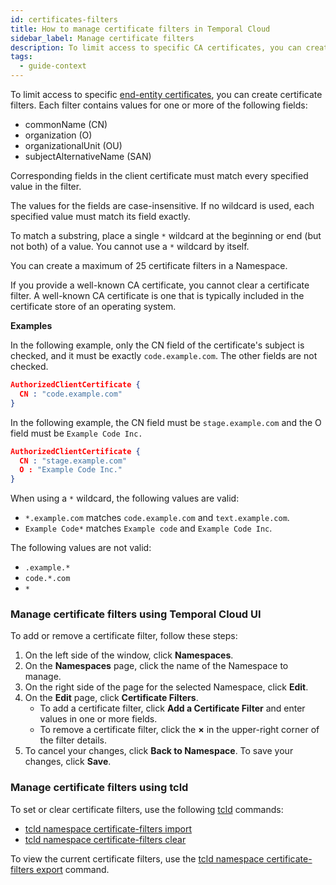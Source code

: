 ```yaml
---
id: certificates-filters
title: How to manage certificate filters in Temporal Cloud
sidebar_label: Manage certificate filters
description: To limit access to specific CA certificates, you can create certificate filters.
tags:
  - guide-context
---
```


To limit access to specific [end-entity certificates](/cloud/how-to-manage-certificates-in-temporal-cloud), you can create certificate filters.
Each filter contains values for one or more of the following fields:

- commonName (CN)
- organization (O)
- organizationalUnit (OU)
- subjectAlternativeName (SAN)

Corresponding fields in the client certificate must match every specified value in the filter.

The values for the fields are case-insensitive.
If no wildcard is used, each specified value must match its field exactly.

To match a substring, place a single `*` wildcard at the beginning or end (but not both) of a value.
You cannot use a `*` wildcard by itself.

You can create a maximum of 25 certificate filters in a Namespace.

If you provide a well-known CA certificate, you cannot clear a certificate filter.
A well-known CA certificate is one that is typically included in the certificate store of an operating system.

**Examples**

In the following example, only the CN field of the certificate's subject is checked, and it must be exactly `code.example.com`.
The other fields are not checked.

```json
AuthorizedClientCertificate {
  CN : "code.example.com"
}
```

In the following example, the CN field must be `stage.example.com` and the O field must be `Example Code Inc.`

```json
AuthorizedClientCertificate {
  CN : "stage.example.com"
  O : "Example Code Inc."
}
```

When using a `*` wildcard, the following values are valid:

- `*.example.com` matches `code.example.com` and `text.example.com`.
- `Example Code*` matches `Example code` and `Example Code Inc`.

The following values are not valid:

- `.example.*`
- `code.*.com`
- `*`

<!--- How to manage certificate filters in Temporal Cloud using Temporal Cloud UI --->

### Manage certificate filters using Temporal Cloud UI

To add or remove a certificate filter, follow these steps:

1. On the left side of the window, click **Namespaces**.
1. On the **Namespaces** page, click the name of the Namespace to manage.
1. On the right side of the page for the selected Namespace, click **Edit**.
1. On the **Edit** page, click **Certificate Filters**.
   - To add a certificate filter, click **Add a Certificate Filter** and enter values in one or more fields.
   - To remove a certificate filter, click the **×** in the upper-right corner of the filter details.
1. To cancel your changes, click **Back to Namespace**. To save your changes, click **Save**.

<!--- How to manage certificate filters in Temporal Cloud using tcld --->

### Manage certificate filters using tcld

To set or clear certificate filters, use the following [tcld](/cloud/tcld) commands:

- [tcld namespace certificate-filters import](/cloud/tcld/namespace/certificate-filters/import)
- [tcld namespace certificate-filters clear](/cloud/tcld/namespace/certificate-filters/clear)

To view the current certificate filters, use the [tcld namespace certificate-filters export](/cloud/tcld/namespace/certificate-filters/export) command.
